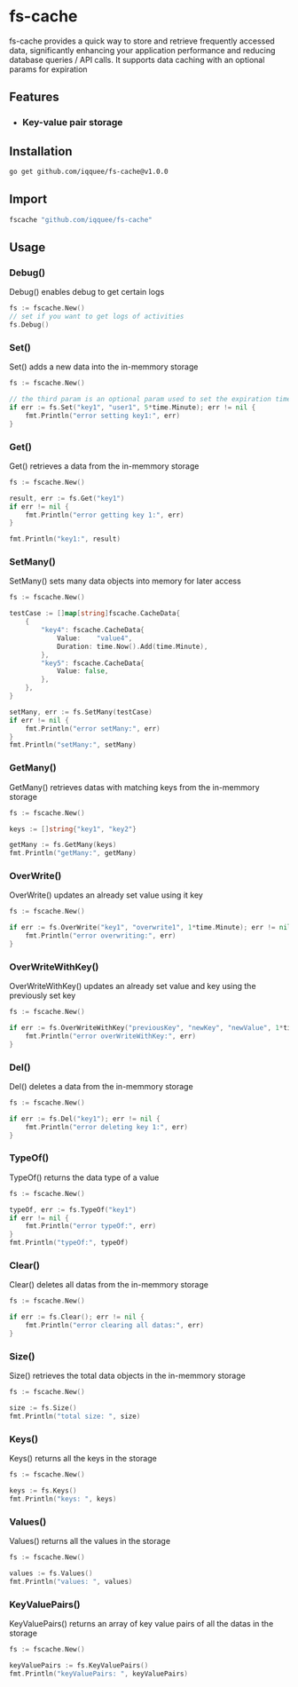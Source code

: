# fs-cache
fs-cache provides a quick way to store and retrieve frequently accessed data, significantly enhancing your application performance and reducing database queries / API calls. It supports data caching with an optional params for expiration

## Features
- ### Key-value pair storage
<!-- - ### NoSql-like storage -->

## Installation
```sh
go get github.com/iqquee/fs-cache@v1.0.0 
```
## Import
```sh
fscache "github.com/iqquee/fs-cache"
```

## Usage

### Debug()
Debug() enables debug to get certain logs
```go
fs := fscache.New()
// set if you want to get logs of activities
fs.Debug()
```

### Set()
Set() adds a new data into the in-memmory storage
```go
fs := fscache.New()

// the third param is an optional param used to set the expiration time of the set data
if err := fs.Set("key1", "user1", 5*time.Minute); err != nil {
	fmt.Println("error setting key1:", err)
}
```

### Get()
Get() retrieves a data from the in-memmory storage
```go
fs := fscache.New()

result, err := fs.Get("key1")
if err != nil {
	fmt.Println("error getting key 1:", err)
}

fmt.Println("key1:", result)
```

### SetMany()
SetMany() sets many data objects into memory for later access
```go
fs := fscache.New()

testCase := []map[string]fscache.CacheData{
	{
		"key4": fscache.CacheData{
			Value:    "value4",
			Duration: time.Now().Add(time.Minute),
		},
		"key5": fscache.CacheData{
			Value: false,
		},
	},
}

setMany, err := fs.SetMany(testCase)
if err != nil {
	fmt.Println("error setMany:", err)
}
fmt.Println("setMany:", setMany)
```

### GetMany()
GetMany() retrieves datas with matching keys from the in-memmory storage
```go
fs := fscache.New()

keys := []string{"key1", "key2"}

getMany := fs.GetMany(keys)
fmt.Println("getMany:", getMany)
```

### OverWrite()
OverWrite() updates an already set value using it key
```go
fs := fscache.New()

if err := fs.OverWrite("key1", "overwrite1", 1*time.Minute); err != nil {
	fmt.Println("error overwriting:", err)
}
```

### OverWriteWithKey()
OverWriteWithKey() updates an already set value and key using the previously set key
```go
fs := fscache.New()

if err := fs.OverWriteWithKey("previousKey", "newKey", "newValue", 1*time.Minute); err != nil {
	fmt.Println("error overWriteWithKey:", err)
}
```

### Del()
Del() deletes a data from the in-memmory storage
```go
fs := fscache.New()

if err := fs.Del("key1"); err != nil {
	fmt.Println("error deleting key 1:", err)
}
```

### TypeOf()
TypeOf() returns the data type of a value
```go
fs := fscache.New()

typeOf, err := fs.TypeOf("key1")
if err != nil {
	fmt.Println("error typeOf:", err)
}
fmt.Println("typeOf:", typeOf)
```

### Clear()
Clear() deletes all datas from the in-memmory storage
```go
fs := fscache.New()

if err := fs.Clear(); err != nil {
	fmt.Println("error clearing all datas:", err)
}
```

### Size()
Size() retrieves the total data objects in the in-memmory storage
```go
fs := fscache.New()

size := fs.Size()
fmt.Println("total size: ", size)
```

### Keys()
Keys() returns all the keys in the storage
```go
fs := fscache.New()

keys := fs.Keys()
fmt.Println("keys: ", keys)
```

### Values()
Values() returns all the values in the storage
```go
fs := fscache.New()

values := fs.Values()
fmt.Println("values: ", values)
```

### KeyValuePairs()
KeyValuePairs() returns an array of key value pairs of all the datas in the storage
```go
fs := fscache.New()

keyValuePairs := fs.KeyValuePairs()
fmt.Println("keyValuePairs: ", keyValuePairs)
```